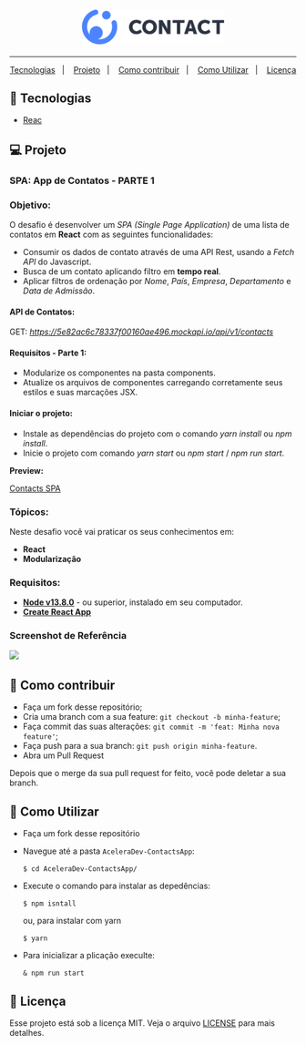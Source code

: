<h3 align="center">
  <img src='https://raw.githubusercontent.com/J-Keven/AceleraDev-ContactsApp/a9f159d698a4f59582cd9714ad79a1e5c592f47c/src/assets/img/logo.svg' width='250'>
</h3>
<hr />
 <p align="center">
  <a href="#rocket-tecnologias">Tecnologias</a>&nbsp;&nbsp;&nbsp;|&nbsp;&nbsp;&nbsp;
  <a href="#projeto">Projeto</a>&nbsp;&nbsp;&nbsp;|&nbsp;&nbsp;&nbsp;
  <a href="#como-contribuir">Como contribuir</a>&nbsp;&nbsp;&nbsp;|&nbsp;&nbsp;&nbsp;
  <a href="#como-utilizar">Como Utilizar</a>&nbsp;&nbsp;&nbsp;|&nbsp;&nbsp;&nbsp;
  <a href="#memo-licença">Licença</a>

</p>

## :rocket: Tecnologias

- [Reac](https://reactjs.org/)

## 💻 Projeto

### SPA: App de Contatos - PARTE 1

### Objetivo:

O desafio é desenvolver um _SPA (Single Page Application)_ de uma lista de contatos em **React** com as seguintes funcionalidades:

- Consumir os dados de contato através de uma API Rest, usando a _Fetch API_ do Javascript.
- Busca de um contato aplicando filtro em **tempo real**.
- Aplicar filtros de ordenação por _Nome_, _País_, _Empresa_, _Departamento_ e _Data de Admissão_.

#### API de Contatos:

GET: _https://5e82ac6c78337f00160ae496.mockapi.io/api/v1/contacts_

#### Requisitos - Parte 1:

- Modularize os componentes na pasta components.
- Atualize os arquivos de componentes carregando corretamente seus estilos e suas marcações JSX.

#### Iniciar o projeto:

- Instale as dependências do projeto com o comando _yarn install_ ou _npm install_.
- Inicie o projeto com comando _yarn start_ ou _npm start_ / _npm run start_.

**Preview:**

[Contacts SPA](https://vimeo.com/414861574/cb0d443103)

### Tópicos:

Neste desafio você vai praticar os seus conhecimentos em:

- **React**
- **Modularização**

### Requisitos:

- **[Node v13.8.0](https://nodejs.org/en/)** - ou superior, instalado em seu computador.
- **[Create React App](https://github.com/facebook/create-react-app)**

### Screenshot de Referência

![](https://codenation-challenges.s3-us-west-1.amazonaws.com/react-14/screenshot.png)

## 🤔 Como contribuir

- Faça um fork desse repositório;
- Cria uma branch com a sua feature: `git checkout -b minha-feature`;
- Faça commit das suas alterações: `git commit -m 'feat: Minha nova feature'`;
- Faça push para a sua branch: `git push origin minha-feature`.
- Abra um Pull Request

Depois que o merge da sua pull request for feito, você pode deletar a sua branch.

## 🤔 Como Utilizar

- Faça um fork desse repositório

* Navegue até a pasta `AceleraDev-ContactsApp`:

      $ cd AceleraDev-ContactsApp/

* Execute o comando para instalar as depedências:

      $ npm isntall

  ou, para instalar com yarn

      $ yarn

* Para inicializar a plicação execulte:

      & npm run start

## :memo: Licença

Esse projeto está sob a licença MIT. Veja o arquivo [LICENSE](https://github.com/J-Keven/AceleraDev-ContactsApp/blob/master/LICENSE) para mais detalhes.
